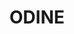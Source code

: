 ---
type: research
title: ODINE
url: https://www.d-eiti.de/de/
img: projects/odine-logo.png
layout: project
people:
  - name: Walter Palmetshofer
    role: Projektleitung
contact:
  website: https://opendataincubator.eu/
  twitter: ODincubator
de:
  subtitle: "Open Data Incubator Europe"
  content: |-
      #What is ODINE?
      The Open Data Incubator for Europe (ODINE) is a 6-month incubator for open data entrepreneurs across Europe. The programme is funded with a €7.8m grant from the EU’s Horizon 2020 programme and is delivered by the seven partners featured below.

      #Our vision for the project
      ODINE aims to support the next generation of digital businesses and support them to fast-track the development of their products. We are already championing the best of European digital talent and look forward to more outstanding companies to incubate.

en:
  subtitle: "Open Data Incubator Europe"
  content: |-
     #What is ODINE?
     The Open Data Incubator for Europe (ODINE) is a 6-month incubator for open data entrepreneurs across Europe. The programme is funded with a €7.8m grant from the EU’s Horizon 2020 programme and is delivered by the seven partners featured below.

     #Our vision for the project
     ODINE aims to support the next generation of digital businesses and support them to fast-track the development of their products. We are already championing the best of European digital talent and look forward to more outstanding companies to incubate.


---
